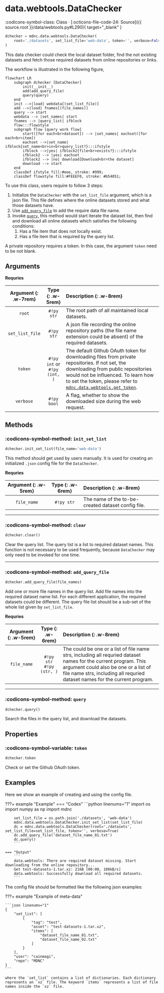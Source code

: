 # data.webtools.DataChecker

:codicons-symbol-class: Class · [:octicons-file-code-24: Source]({{ source.root }}/data/webtools.py#L290){ target="_blank" }

```python
dchecker = mdnc.data.webtools.DataChecker(
    root='./datasets', set_list_file='web-data', token='', verbose=False
)
```

This data checker could check the local dataset folder, find the not existing datasets and fetch those required datasets from online repositories or links.

The workflow is illustrated in the following figure,

```mermaid
flowchart LR
    subgraph dchecker [DataChecker]
        init(__init__)
        add(add_query_file)
        query(query)
    end
    init -->|load| webdata[(set_list_file)]
    add -->|load| fnames[(file_names)]
    query --> start
    webdata --> |set_names| start
    fnames --> |query_list| ifblock
    flow:::flowstyle
    subgraph flow [query work flow]
        start([for each<br>dataset]) --> |set_names| eachset([for each<br>item])
        eachset -->|set_name| ifblock{set_name<br>in<br>query_list?}:::ifstyle
        ifblock -->|yes| ifblock2{file<br>exists?}:::ifstyle
        ifblock2 --> |yes| eachset
        ifblock2 --> |no| download[Download<br>the dataset]
        download --> start
    end
    classDef ifstyle fill:#eee, stroke: #999;
    classDef flowstyle fill:#FEEEF0, stroke: #b54051;
```

To use this class, users require to follow 3 steps:

1. Initialize the `DataChecker` with the `set_list_file` argument, which is a json file. This file defines where the online datasets stored and what those datasets have.
2. Use [`add_query_file`](#add_query_file) to add the require data file name.
3. Invoke [`query`](#query), this method would start iterate the dataset list, then find and download all online datasets which satisfies the following conditions:
    1. Has a file item that does not locally exist.
    2. Has a file item that is required by the query list.

A private repository requires a token. In this case, the argument `token` need to be not blank.

## Arguments

**Requries**

| Argument {: .w-7rem} | Type {: .w-5rem} | Description {: .w-8rem} |
| :------: | :-----: | :---------- |
| `root` | `#!py str` | The root path of all maintained local datasets. |
| `set_list_file` | `#!py str` | A json file recording the online repository paths (the file name extension could be absent) of the required datasets. |
| `token` | `#!py int` or<br>`#!py (int, )` | The default Github OAuth token for downloading files from private repositories. If not set, the downloading from public repositories would not be influenced. To learn how to set the token, please refer to [`mdnc.data.webtools.get_token`](../get_token). |
| `verbose`  | `#!py bool` | A flag, whether to show the downloaded size during the web request. |

## Methods

### :codicons-symbol-method: `init_set_list`

```python
dchecker.init_set_list(file_name='web-data')
```

This method should get used by users manually. It is used for creating an initialized `.json` config file for the `DataChecker`.

**Requries**

| Argument {: .w-5rem} | Type {: .w-6rem} | Description {: .w-8rem} |
| :------: | :-----: | :---------- |
| `file_name` | `#!py str` | The name of the to-be-created dataset config file. |

-----

### :codicons-symbol-method: `clear`

```python
dchecker.clear()
```

Clear the query list. The query list is a list to required dataset names. This function is not necessary to be used frequently, because `DataChecker` may only need to be invoked for one time.

-----

### :codicons-symbol-method: `add_query_file`

```python
dchecker.add_query_file(file_names)
```

Add one or more file names in the query list. Add file names into the required dataset name list. For each different application, the required datasets could be different. The query file list should be a sub-set of the whole list given by `set_list_file`.

**Requries**

| Argument {: .w-5rem} | Type {: .w-6rem} | Description {: .w-8rem} |
| :------: | :-----: | :---------- |
| `file_name` | `#!py str`<br>`#!py (str, )` | The could be one or a list of file name strs, including all requried dataset names for the current program. This argument could also be one or a list of file name strs, including all requried dataset names for the current program. |

-----

### :codicons-symbol-method: `query`

```python
dchecker.query()
```

Search the files in the query list, and download the datasets.

## Properties

### :codicons-symbol-variable: `token`

```python
dchecker.token
```

Check or set the Github OAuth token.

## Examples

Here we show an example of creating and using the config file.

???+ example "Example"
    === "Codes"
        ```python linenums="1"
        import os
        import numpy as np
        import mdnc

        set_list_file = os.path.join('./datasets', 'web-data')
        mdnc.data.webtools.DataChecker.init_set_list(set_list_file)
        dc = mdnc.data.webtools.DataChecker(root='./datasets', set_list_file=set_list_file, token='', verbose=True)
        dc.add_query_file('dataset_file_name_01.txt')
        dc.query()
        ```

    === "Output"
        ```
        data.webtools: There are required dataset missing. Start downloading from the online repository...
        Get test-datasets-1.tar.xz: 216B [00:00, 108kB/s]
        data.webtools: Successfully download all required datasets.
        ```

The config file should be formatted like the following json examples:

???+ example "Example of meta-data"

    ```json linenums="1"
    {
        "set_list": [
            {
                "tag": "test",
                "asset": "test-datasets-1.tar.xz",
                "items": [
                    "dataset_file_name_01.txt",
                    "dataset_file_name_02.txt"
                ]
            }
        ],
        "user": "cainmagi",
        "repo": "MDNC"
    }
    ```

    where the `set_list` contains a list of dictionaries. Each dictionary represents an `xz` file. The keyword `items` represents a list of file names inside the `xz` file.
